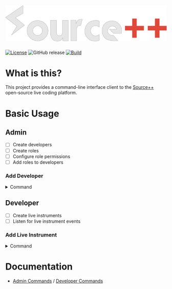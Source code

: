 # ![](https://github.com/sourceplusplus/live-platform/blob/master/.github/media/sourcepp_logo.svg)

[![License](https://img.shields.io/github/license/sourceplusplus/interface-cli)](LICENSE)
![GitHub release](https://img.shields.io/github/v/release/sourceplusplus/interface-cli?include_prereleases)
[![Build](https://github.com/sourceplusplus/interface-cli/actions/workflows/build.yml/badge.svg)](https://github.com/sourceplusplus/interface-cli/actions/workflows/build.yml)

# What is this?

This project provides a command-line interface client to the [Source++](https://github.com/sourceplusplus/live-platform) open-source live coding platform.

# Basic Usage

## Admin

- [ ] Create developers
- [ ] Create roles
- [ ] Configure role permissions
- [ ] Add roles to developers

### Add Developer

<details>
  <summary>Command</summary>

  ```sh
  ./spp-cli admin add-developer bob@email.com
  ```
</details>

## Developer

- [ ] Create live instruments
- [ ] Listen for live instrument events

### Add Live Instrument

<details>
  <summary>Command</summary>

  ```sh
  ./spp-cli developer add-live-breakpoint com.company.Webapp 42
  ```
</details>

# Documentation
- [Admin Commands](https://docs.sourceplusplus.com/implementation/tools/clients/cli/admin/) / [Developer Commands](https://docs.sourceplusplus.com/implementation/tools/clients/cli/developer/)
